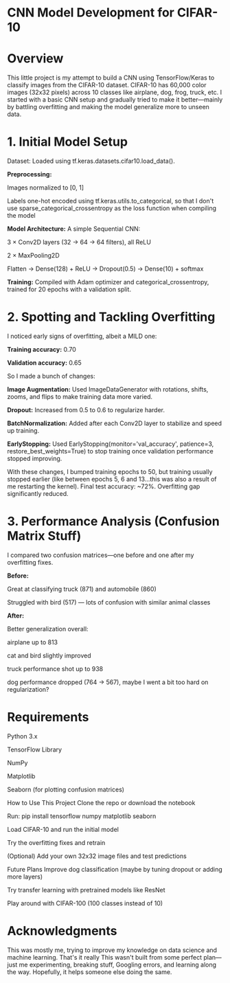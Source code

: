 # CNN Model Development for CIFAR-10 

# Overview

This little project is my attempt to build a CNN using TensorFlow/Keras to classify images from the CIFAR-10 dataset. CIFAR-10 has 60,000 color images (32x32 pixels) across 10 classes like airplane, dog, frog, truck, etc. I started with a basic CNN setup and gradually tried to make it better—mainly by battling overfitting and making the model generalize more to unseen data.

# 1. Initial Model Setup

Dataset: Loaded using tf.keras.datasets.cifar10.load_data().

**Preprocessing:**

Images normalized to [0, 1]

Labels one-hot encoded using tf.keras.utils.to_categorical, so that I don't use sparse_categorical_crossentropy as the loss function when compiling the model

**Model Architecture:**
A simple Sequential CNN:

3 × Conv2D layers (32 → 64 → 64 filters), all ReLU

2 × MaxPooling2D

Flatten → Dense(128) + ReLU → Dropout(0.5) → Dense(10) + softmax

**Training:**
Compiled with Adam optimizer and categorical_crossentropy, trained for 20 epochs with a validation split.

# 2. Spotting and Tackling Overfitting
I noticed early signs of overfitting, albeit a MILD one:

**Training accuracy:** 0.70

**Validation accuracy:** 0.65

So I made a bunch of changes:

**Image Augmentation:** Used ImageDataGenerator with rotations, shifts, zooms, and flips to make training data more varied.

**Dropout:** Increased from 0.5 to 0.6 to regularize harder.

**BatchNormalization:** Added after each Conv2D layer to stabilize and speed up training.

**EarlyStopping:** Used EarlyStopping(monitor='val_accuracy', patience=3, restore_best_weights=True) to stop training once validation performance stopped improving.

With these changes, I bumped training epochs to 50, but training usually stopped earlier (like between epochs 5, 6 and 13...this was also a result of me restarting the kernel). Final test accuracy: ~72%. Overfitting gap significantly reduced.

# 3. Performance Analysis (Confusion Matrix Stuff)
I compared two confusion matrices—one before and one after my overfitting fixes.

**Before:**

Great at classifying truck (871) and automobile (860)

Struggled with bird (517) — lots of confusion with similar animal classes

**After:**

Better generalization overall:

airplane up to 813

cat and bird slightly improved

truck performance shot up to 938

dog performance dropped (764 → 567), maybe I went a bit too hard on regularization?


# Requirements
Python 3.x

TensorFlow Library

NumPy

Matplotlib

Seaborn (for plotting confusion matrices)

How to Use This Project
Clone the repo or download the notebook

Run:
pip install tensorflow numpy matplotlib seaborn

Load CIFAR-10 and run the initial model

Try the overfitting fixes and retrain

(Optional) Add your own 32x32 image files and test predictions

Future Plans
Improve dog classification (maybe by tuning dropout or adding more layers)

Try transfer learning with pretrained models like ResNet

Play around with CIFAR-100 (100 classes instead of 10)

# Acknowledgments
This was mostly me, trying to improve my knowledge on data science and machine learning. That's it really
This wasn't built from some perfect plan—just me experimenting, breaking stuff, Googling errors, and learning along the way. Hopefully, it helps someone else doing the same.
